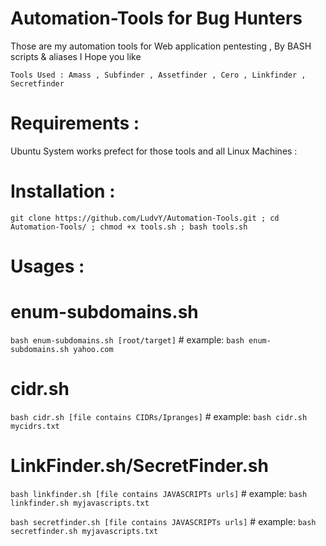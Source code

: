 # Automation-Tools for Bug Hunters

Those are my automation tools for Web application pentesting , By BASH scripts & aliases 
I Hope you like 

 ` Tools Used : Amass , Subfinder , Assetfinder , Cero , Linkfinder , Secretfinder ` 

# Requirements :
Ubuntu System works prefect for those tools and all Linux Machines :


# Installation :

```
git clone https://github.com/LudvY/Automation-Tools.git ; cd Automation-Tools/ ; chmod +x tools.sh ; bash tools.sh
```
# Usages :
  # enum-subdomains.sh
`bash enum-subdomains.sh [root/target]`
     # example: 
`bash enum-subdomains.sh yahoo.com`

  # cidr.sh
 `bash cidr.sh [file contains CIDRs/Ipranges]`
     # example: 
`bash cidr.sh mycidrs.txt`
 
  # LinkFinder.sh/SecretFinder.sh
  `bash linkfinder.sh [file contains JAVASCRIPTs urls]`
         # example: 
`bash linkfinder.sh myjavascripts.txt`
 
`bash secretfinder.sh [file contains JAVASCRIPTs urls]`
       # example: 
`bash secretfinder.sh myjavascripts.txt`

